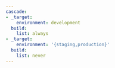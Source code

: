 ```yaml
---
cascade:
- _target:
    environment: development
  build:
    list: always
- _target:
    environment: '{staging,production}'
  build:
    list: never
---
```

